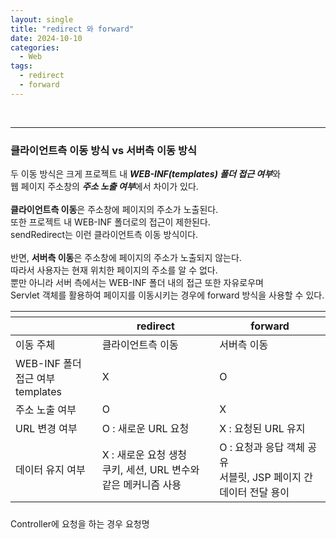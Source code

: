 ```yaml
---
layout: single
title: "redirect 와 forward"
date: 2024-10-10
categories:
  - Web
tags:
  - redirect
  - forward
---
```


<br>

---
### **클라이언트측 이동 방식** vs **서버측 이동 방식** <br>
두 이동 방식은 크게 프로젝트 내 ***WEB-INF(templates) 폴더 접근 여부***와 <br>
웹 페이지 주소창의 ***주소 노출 여부***에서 차이가 있다. <br>
<br>
**클라이언트측 이동**은 주소창에 페이지의 주소가 노출된다. <br>
또한 프로젝트 내 WEB-INF 폴더로의 접근이 제한된다. <br>
sendRedirect는 이런 클라이언트측 이동 방식이다. <br>
<br>
반면, **서버측 이동**은 주소창에 페이지의 주소가 노출되지 않는다. <br>
따라서 사용자는 현재 위치한 페이지의 주소를 알 수 없다. <br>
뿐만 아니라 서버 측에서는 WEB-INF 폴더 내의 접근 또한 자유로우며 <br>
Servlet 객체를 활용하여 페이지를 이동시키는 경우에 forward 방식을 사용할 수 있다. <br>

<table>
    <thead>
        <tr>
            <th></th><th></th><th></th>
        </tr>
        <tr>
            <th></th>
            <th>redirect</th>
            <th>forward</th>
        </tr>
    </thead>
    <tbody>
        <tr>
            <td>이동 주체</td>
            <td>클라이언트측 이동</td>
            <td>서버측 이동</td>
        </tr>
        <tr>
            <td>WEB-INF 폴더 접근 여부<br>templates</td>
            <td>X</td>
            <td>O</td>
        </tr>
        <tr>
            <td>주소 노출 여부</td>
            <td>O</td>
            <td>X</td>
        </tr>
        <tr>
            <td>URL 변경 여부</td>
            <td>O : 새로운 URL 요청</td>
            <td>X : 요청된 URL 유지</td>
        </tr>
        <tr>
            <td>데이터 유지 여부</td>
            <td>X : 새로운 요청 생청 <br> 쿠키, 세션, URL 변수와 같은 메커니즘 사용</td>
            <td>O : 요청과 응답 객체 공유 <br> 서블릿, JSP 페이지 간 데이터 전달 용이</td>
        </tr>
    </tbody>
    <thead>
        <tr>
            <th></th><th></th><th></th>
        </tr>
    </thead>
</table>

Controller에 요청을 하는 경우 
요청명
